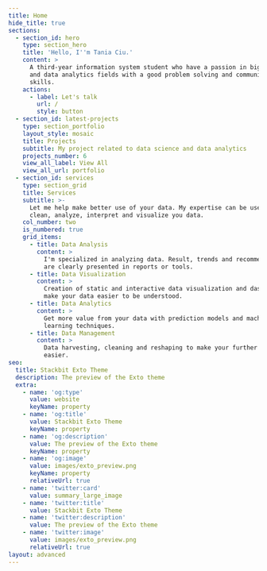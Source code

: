 ```yaml
---
title: Home
hide_title: true
sections:
  - section_id: hero
    type: section_hero
    title: 'Hello, I''m Tania Ciu.'
    content: >
      A third-year information system student who have a passion in big data 
      and data analytics fields with a good problem solving and communication
      skills.
    actions:
      - label: Let's talk
        url: /
        style: button
  - section_id: latest-projects
    type: section_portfolio
    layout_style: mosaic
    title: Projects
    subtitle: My project related to data science and data analytics
    projects_number: 6
    view_all_label: View All
    view_all_url: portfolio
  - section_id: services
    type: section_grid
    title: Services
    subtitle: >-
      Let me help make better use of your data. My expertise can be used to
      clean, analyze, interpret and visualize you data.
    col_number: two
    is_numbered: true
    grid_items:
      - title: Data Analysis
        content: >
          I'm specialized in analyzing data. Result, trends and recommendations
          are clearly presented in reports or tools.
      - title: Data Visualization
        content: >
          Creation of static and interactive data visualization and dashboards
          make your data easier to be understood.
      - title: Data Analytics
        content: >
          Get more value from your data with prediction models and machine
          learning techniques.
      - title: Data Management
        content: >
          Data harvesting, cleaning and reshaping to make your further analyses
          easier.
seo:
  title: Stackbit Exto Theme
  description: The preview of the Exto theme
  extra:
    - name: 'og:type'
      value: website
      keyName: property
    - name: 'og:title'
      value: Stackbit Exto Theme
      keyName: property
    - name: 'og:description'
      value: The preview of the Exto theme
      keyName: property
    - name: 'og:image'
      value: images/exto_preview.png
      keyName: property
      relativeUrl: true
    - name: 'twitter:card'
      value: summary_large_image
    - name: 'twitter:title'
      value: Stackbit Exto Theme
    - name: 'twitter:description'
      value: The preview of the Exto theme
    - name: 'twitter:image'
      value: images/exto_preview.png
      relativeUrl: true
layout: advanced
---
```

